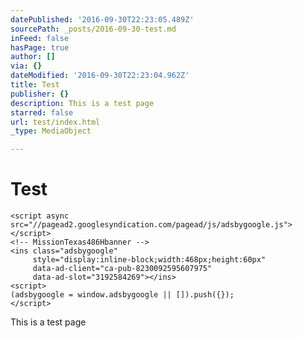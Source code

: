```yaml
---
datePublished: '2016-09-30T22:23:05.489Z'
sourcePath: _posts/2016-09-30-test.md
inFeed: false
hasPage: true
author: []
via: {}
dateModified: '2016-09-30T22:23:04.962Z'
title: Test
publisher: {}
description: This is a test page
starred: false
url: test/index.html
_type: MediaObject

---
```

# Test

    <script async src="//pagead2.googlesyndication.com/pagead/js/adsbygoogle.js"></script>
    <!-- MissionTexas486Hbanner -->
    <ins class="adsbygoogle"
         style="display:inline-block;width:468px;height:60px"
         data-ad-client="ca-pub-8230092595607975"
         data-ad-slot="3192584269"></ins>
    <script>
    (adsbygoogle = window.adsbygoogle || []).push({});
    </script>

This is a test page